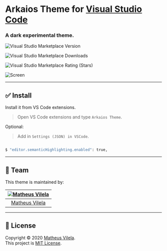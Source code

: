 # Arkaios Theme for [Visual Studio Code](http://code.visualstudio.com)

### A dark experimental theme.

![Visual Studio Marketplace Version](https://img.shields.io/visual-studio-marketplace/v/vilela.theme-arkaios?color=%2383dbee&style=for-the-badge)

![Visual Studio Marketplace Downloads](https://img.shields.io/visual-studio-marketplace/d/vilela.theme-arkaios?color=%23b685d5&style=for-the-badge)

![Visual Studio Marketplace Rating (Stars)](https://img.shields.io/visual-studio-marketplace/stars/vilela.theme-arkaios?color=%2376a6e0&style=for-the-badge)

![Screen](https://i.ibb.co/5GKKMRY/screen.png)

---

## ✅ Install

Install it from VS Code extensions.

> Open VS Code extensions and type `Arkaios Theme`.

Optional:

> Add in `Settings (JSON) in VSCode`.

```bash

$ "editor.semanticHighlighting.enabled": true,

```

---

## 🏁 Team

This theme is maintained by:

| [![Matheus Vilela](https://avatars1.githubusercontent.com/u/64048192?s=100&v=4)](https://github.com/vilelagit) |
| :------------------------------------------------------------------------------------------------------------: |
|                                 [Matheus Vilela](https://github.com/vilelagit)                                 |

---

## 📝 License

Copyright © 2020 [Matheus Vilela](https://github.com/vilelagit).<br />
This project is [MIT License](./LICENSE).
